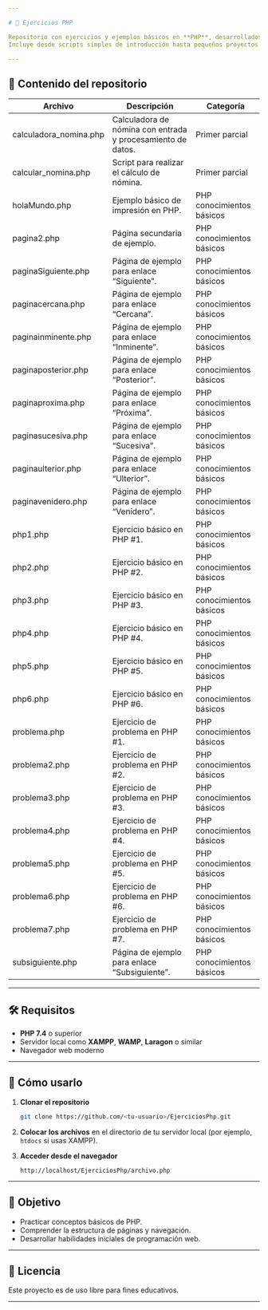 ```yaml
---

# 📌 Ejercicios PHP

Repositorio con ejercicios y ejemplos básicos en **PHP**, desarrollados como parte de prácticas académicas y de autoaprendizaje.
Incluye desde scripts simples de introducción hasta pequeños proyectos de cálculo y navegación entre páginas.

---
```


## 📂 Contenido del repositorio

| Archivo                 | Descripción                                                 | Categoría                 |
| ----------------------- | ----------------------------------------------------------- | ------------------------- |
| calculadora\_nomina.php | Calculadora de nómina con entrada y procesamiento de datos. | Primer parcial            |
| calcular\_nomina.php    | Script para realizar el cálculo de nómina.                  | Primer parcial            |
| holaMundo.php           | Ejemplo básico de impresión en PHP.                         | PHP conocimientos básicos |
| pagina2.php             | Página secundaria de ejemplo.                               | PHP conocimientos básicos |
| paginaSiguiente.php     | Página de ejemplo para enlace “Siguiente”.                  | PHP conocimientos básicos |
| paginacercana.php       | Página de ejemplo para enlace “Cercana”.                    | PHP conocimientos básicos |
| paginainminente.php     | Página de ejemplo para enlace “Inminente”.                  | PHP conocimientos básicos |
| paginaposterior.php     | Página de ejemplo para enlace “Posterior”.                  | PHP conocimientos básicos |
| paginaproxima.php       | Página de ejemplo para enlace “Próxima”.                    | PHP conocimientos básicos |
| paginasucesiva.php      | Página de ejemplo para enlace “Sucesiva”.                   | PHP conocimientos básicos |
| paginaulterior.php      | Página de ejemplo para enlace “Ulterior”.                   | PHP conocimientos básicos |
| paginavenidero.php      | Página de ejemplo para enlace “Venidero”.                   | PHP conocimientos básicos |
| php1.php                | Ejercicio básico en PHP #1.                                 | PHP conocimientos básicos |
| php2.php                | Ejercicio básico en PHP #2.                                 | PHP conocimientos básicos |
| php3.php                | Ejercicio básico en PHP #3.                                 | PHP conocimientos básicos |
| php4.php                | Ejercicio básico en PHP #4.                                 | PHP conocimientos básicos |
| php5.php                | Ejercicio básico en PHP #5.                                 | PHP conocimientos básicos |
| php6.php                | Ejercicio básico en PHP #6.                                 | PHP conocimientos básicos |
| problema.php            | Ejercicio de problema en PHP #1.                            | PHP conocimientos básicos |
| problema2.php           | Ejercicio de problema en PHP #2.                            | PHP conocimientos básicos |
| problema3.php           | Ejercicio de problema en PHP #3.                            | PHP conocimientos básicos |
| problema4.php           | Ejercicio de problema en PHP #4.                            | PHP conocimientos básicos |
| problema5.php           | Ejercicio de problema en PHP #5.                            | PHP conocimientos básicos |
| problema6.php           | Ejercicio de problema en PHP #6.                            | PHP conocimientos básicos |
| problema7.php           | Ejercicio de problema en PHP #7.                            | PHP conocimientos básicos |
| subsiguiente.php        | Página de ejemplo para enlace “Subsiguiente”.               | PHP conocimientos básicos |

---

## 🛠 Requisitos

* **PHP 7.4** o superior
* Servidor local como **XAMPP**, **WAMP**, **Laragon** o similar
* Navegador web moderno

---

## 🚀 Cómo usarlo

1. **Clonar el repositorio**

   ```bash
   git clone https://github.com/<tu-usuario>/EjerciciosPhp.git
   ```

2. **Colocar los archivos** en el directorio de tu servidor local
   (por ejemplo, `htdocs` si usas XAMPP).

3. **Acceder desde el navegador**

   ```
   http://localhost/EjerciciosPhp/archivo.php
   ```

---

## 🎯 Objetivo

* Practicar conceptos básicos de PHP.
* Comprender la estructura de páginas y navegación.
* Desarrollar habilidades iniciales de programación web.

---

## 📜 Licencia

Este proyecto es de uso libre para fines educativos.

---
